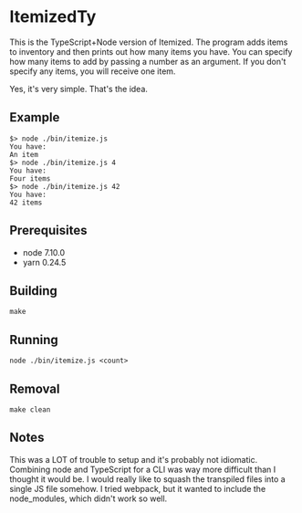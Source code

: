 # ItemizedTy

This is the TypeScript+Node version of Itemized. The program adds items to inventory and then prints out how many items you have. You can specify how many items to add by passing a number as an argument. If you don't specify any items, you will receive one item. 

Yes, it's very simple. That's the idea.

## Example

    $> node ./bin/itemize.js
    You have:
    An item
    $> node ./bin/itemize.js 4
    You have:
    Four items
    $> node ./bin/itemize.js 42
    You have: 
    42 items

## Prerequisites
- node 7.10.0
- yarn 0.24.5

## Building

    make

## Running

    node ./bin/itemize.js <count>

## Removal

    make clean

## Notes

This was a LOT of trouble to setup and it's probably not idiomatic. Combining node and TypeScript for a CLI was way more difficult than I thought it would be. I would really like to squash the transpiled files into a single JS file somehow. I tried webpack, but it wanted to include the node_modules, which didn't work so well.
